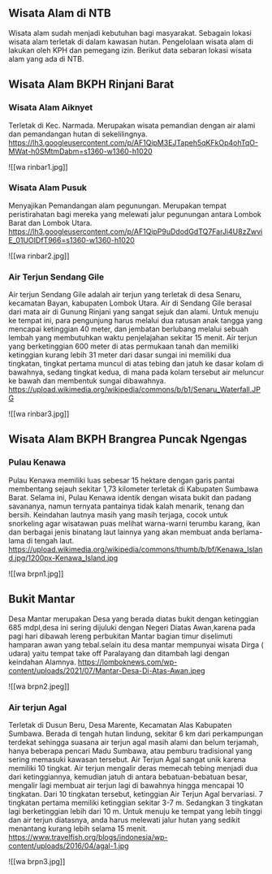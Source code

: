 ## Wisata Alam di NTB

Wisata alam sudah menjadi kebutuhan bagi masyarakat. Sebagain lokasi wisata alam terletak di dalam kawasan hutan. Pengelolaan wisata alam di lakukan oleh KPH dan pemegang izin. Berikut data sebaran lokasi wisata alam yang ada di NTB.

## Wisata Alam BKPH Rinjani Barat

### Wisata Alam Aiknyet
Terletak di Kec. Narmada. Merupakan wisata pemandian dengan air alami dan pemandangan hutan di sekelilingnya.
https://lh3.googleusercontent.com/p/AF1QipM3EJTapeh5qKFkOp4ohTqO-MWat-h0SMtmDabm=s1360-w1360-h1020

![[wa rinbar1.jpg]]

### Wisata Alam Pusuk
Menyajikan Pemandangan alam pegunungan. Merupakan tempat peristirahatan bagi mereka yang melewati jalur pegunungan antara Lombok Barat dan Lombok Utara.
https://lh3.googleusercontent.com/p/AF1QipP9uDdodGdTQ7FarJi4U8zZwviE_01UOIDfT966=s1360-w1360-h1020

![[wa rinbar2.jpg]]

### Air Terjun Sendang Gile
Air terjun Sendang Gile adalah air terjun yang terletak di desa Senaru, kecamatan Bayan, kabupaten Lombok Utara. Air di Sendang Gile berasal dari mata air di Gunung Rinjani yang sangat sejuk dan alami. Untuk menuju ke tempat ini, para pengunjung harus melalui dua ratusan anak tangga yang mencapai ketinggian 40 meter, dan jembatan berlubang melalui sebuah lembah yang membutuhkan waktu penjelajahan sekitar 15 menit.
Air terjun yang berketinggian 600 meter di atas permukaan tanah dan memiliki ketinggian kurang lebih 31 meter dari dasar sungai ini memiliki dua tingkatan, tingkat pertama muncul di atas tebing dan jatuh ke dasar kolam di bawahnya, sedang tingkat kedua, di mana pada kolam tersebut air meluncur ke bawah dan membentuk sungai dibawahnya.
https://upload.wikimedia.org/wikipedia/commons/b/b1/Senaru_Waterfall.JPG

![[wa rinbar3.jpg]]

## Wisata Alam BKPH Brangrea Puncak Ngengas

### Pulau Kenawa
Pulau Kenawa memiliki luas sebesar 15 hektare dengan garis pantai membentang sejauh sekitar 1,73 kilometer terletak di Kabupaten Sumbawa Barat. Selama ini, Pulau Kenawa identik dengan wisata bukit dan padang savananya, namun ternyata pantainya tidak kalah menarik, tenang dan bersih. Keindahan lautnya masih yang masih terjaga, cocok untuk snorkeling agar wisatawan puas melihat warna-warni terumbu karang, ikan dan berbagai jenis binatang laut lainnya yang akan membuat anda berlama-lama di tengah laut. 
https://upload.wikimedia.org/wikipedia/commons/thumb/b/bf/Kenawa_Island.jpg/1200px-Kenawa_Island.jpg

![[wa brpn1.jpg]]

## Bukit Mantar
Desa Mantar merupakan Desa yang berada diatas bukit dengan ketinggian 685 mdpl,desa ini sering dijuluki dengan Negeri Diatas Awan,karena pada pagi hari dibawah lereng perbukitan Mantar bagian timur diselimuti hamparan awan yang tebal.selain itu desa mantar mempunyai wisata Dirga ( udara) yaitu tempat take off Paralayang dan ditambah lagi dengan keindahan Alamnya. 
https://lomboknews.com/wp-content/uploads/2021/07/Mantar-Desa-Di-Atas-Awan.jpeg

![[wa brpn2.jpeg]]

### Air terjun Agal
Terletak di Dusun Beru, Desa Marente, Kecamatan Alas Kabupaten Sumbawa. Berada di tengah hutan lindung, sekitar 6 km dari perkampungan terdekat sehingga suasana air terjun agal masih alami dan belum terjamah, hanya beberapa pencari Madu Sumbawa, atau pemburu tradisional yang sering memasuki kawasan tersebut.
Air Terjun Agal sangat unik karena memiliki 10 tingkat. Air terjun mengalir deras memecah tebing menjadi dua dari ketinggiannya, kemudian jatuh di antara bebatuan-bebatuan besar, mengalir lagi membuat air terjun lagi di bawahnya hingga mencapai 10 tingkatan. Dari 10 tingkatan tersebut, ketinggian Air Terjun Agal bervariasi. 7 tingkatan pertama memiliki ketinggian sekitar 3-7 m. Sedangkan 3 tingkatan lagi berketinggian lebih dari 10 m. Untuk menuju ke tempat yang lebih tinggi dan air terjun diatasnya, anda harus melewati jalur hutan yang sedikit menantang kurang lebih selama 15 menit.
https://www.travelfish.org/blogs/indonesia/wp-content/uploads/2016/04/agal-1.jpg

![[wa brpn3.jpg]]